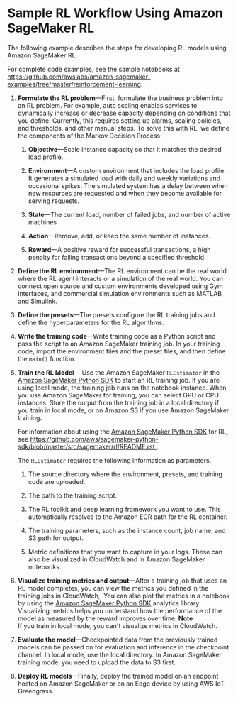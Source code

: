 # Sample RL Workflow Using Amazon SageMaker RL<a name="sagemaker-rl-workflow"></a>

The following example describes the steps for developing RL models using Amazon SageMaker RL\.

For complete code examples, see the sample notebooks at [https://github\.com/awslabs/amazon\-sagemaker\-examples/tree/master/reinforcement\-learning](https://github.com/awslabs/amazon-sagemaker-examples/tree/master/reinforcement_learning)\.

1. **Formulate the RL problem**—First, formulate the business problem into an RL problem\. For example, auto scaling enables services to dynamically increase or decrease capacity depending on conditions that you define\. Currently, this requires setting up alarms, scaling policies, and thresholds, and other manual steps\. To solve this with RL, we define the components of the Markov Decision Process:

   1. **Objective**—Scale instance capacity so that it matches the desired load profile\.

   1. **Environment**—A custom environment that includes the load profile\. It generates a simulated load with daily and weekly variations and occasional spikes\. The simulated system has a delay between when new resources are requested and when they become available for serving requests\.

   1. **State**—The current load, number of failed jobs, and number of active machines

   1. **Action**—Remove, add, or keep the same number of instances\.

   1. **Reward**—A positive reward for successful transactions, a high penalty for failing transactions beyond a specified threshold\.

1. **Define the RL environment**—The RL environment can be the real world where the RL agent interacts or a simulation of the real world\. You can connect open source and custom environments developed using Gym interfaces, and commercial simulation environments such as MATLAB and Simulink\.

1. **Define the presets**—The presets configure the RL training jobs and define the hyperparameters for the RL algorithms\.

1. **Write the training code**—Write training code as a Python script and pass the script to an Amazon SageMaker training job\. In your training code, import the environment files and the preset files, and then define the `main()` function\.

1. **Train the RL Model**— Use the Amazon SageMaker `RLEstimator` in the [Amazon SageMaker Python SDK](https://sagemaker.readthedocs.io) to start an RL training job\. If you are using local mode, the training job runs on the notebook instance\. When you use Amazon SageMaker for training, you can select GPU or CPU instances\. Store the output from the training job in a local directory if you train in local mode, or on Amazon S3 if you use Amazon SageMaker training\.

   For information about using the [Amazon SageMaker Python SDK](https://sagemaker.readthedocs.io) for RL, see [https://github\.com/aws/sagemaker\-python\-sdk/blob/master/src/sagemaker/rl/README\.rst ](https://github.com/aws/sagemaker-python-sdk/blob/master/src/sagemaker/rl/README.rst                     )\.

   The `RLEstimator` requires the following information as parameters\. 

   1. The source directory where the environment, presets, and training code are uploaded\.

   1. The path to the training script\.

   1. The RL toolkit and deep learning framework you want to use\. This automatically resolves to the Amazon ECR path for the RL container\.

   1. The training parameters, such as the instance count, job name, and S3 path for output\.

   1. Metric definitions that you want to capture in your logs\. These can also be visualized in CloudWatch and in Amazon SageMaker notebooks\.

1. **Visualize training metrics and output**—After a training job that uses an RL model completes, you can view the metrics you defined in the training jobs in CloudWatch,\. You can also plot the metrics in a notebook by using the [Amazon SageMaker Python SDK](https://sagemaker.readthedocs.io) analytics library\. Visualizing metrics helps you understand how the performance of the model as measured by the reward improves over time\.
**Note**  
If you train in local mode, you can't visualize metrics in CloudWatch\.

1. **Evaluate the model**—Checkpointed data from the previously trained models can be passed on for evaluation and inference in the checkpoint channel\. In local mode, use the local directory\. In Amazon SageMaker training mode, you need to upload the data to S3 first\.

1. **Deploy RL models**—Finally, deploy the trained model on an endpoint hosted on Amazon SageMaker or on an Edge device by using AWS IoT Greengrass\.